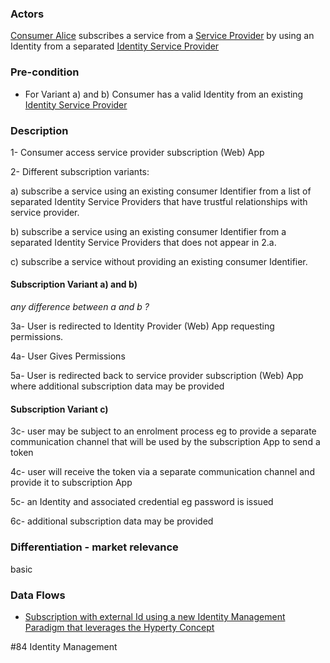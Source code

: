 ### Actors

[Consumer Alice](https://github.com/reTHINK-project/use-cases/blob/master/docs/D1.1/business-models/business-roles.md#service-consumer) subscribes a service from a [Service Provider](https://github.com/reTHINK-project/use-cases/blob/master/docs/D1.1/business-models/business-roles.md#service-provider) by using an Identity from a separated [Identity Service Provider](https://github.com/reTHINK-project/use-cases/blob/master/docs/D1.1/business-models/business-roles.md#identity-service-provider)
### Pre-condition
- For Variant a) and b) Consumer has a valid Identity from an existing [Identity Service Provider](https://github.com/reTHINK-project/use-cases/blob/master/docs/D1.1/business-models/business-roles.md#identity-service-provider)
### Description

1- Consumer access service provider subscription (Web) App

2- Different subscription variants:

a) subscribe a service using an existing consumer Identifier from a list of separated Identity Service Providers that have trustful relationships with service provider. 

b) subscribe a service using an existing consumer Identifier from a separated Identity Service Providers that does not appear in 2.a.

c) subscribe a service without providing an existing consumer Identifier.

#### Subscription Variant a) and b)

_any difference between a and b ?_

3a- User is redirected to Identity Provider (Web) App requesting permissions.

4a- User Gives Permissions

5a- User is redirected back to service provider subscription (Web) App where additional subscription data may be provided
#### Subscription Variant c)

3c- user may be subject to an enrolment process eg to provide a separate communication channel that will be used by the subscription App to send a token

4c- user will receive the token via a separate communication channel and provide it to subscription App

5c-  an Identity and associated credential eg password is issued 

6c- additional subscription data may be provided
### Differentiation - market relevance

basic
### Data Flows
- [Subscription with external Id using a new Identity Management Paradigm that leverages the Hyperty Concept](https://github.com/reTHINK-project/architecture/blob/master/docs/dynamic-view/registration%20and%20login/UC4_Registration_with_external_id.md)

#84 Identity Management
